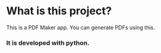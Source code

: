 # What is this project?

This is a PDF Maker app.
You can generate PDFs using this. 


### It is developed with python.